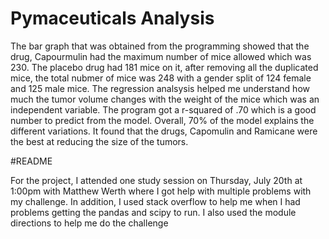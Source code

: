 # Pymaceuticals Analysis 

The bar graph that was obtained from the programming showed that the drug, Capourmulin had the maximum number of mice allowed which was 230. The placebo drug had 181 mice on it, after removing all the duplicated mice, the total nubmer of mice was 248 with a gender split of 124 female and 125 male mice. 
The regression analsysis helped me understand how much the tumor volume changes with the weight of the mice which was an independent variable. The program got a r-squared of .70 which is a good number to predict from the model. Overall, 70% of the model explains the different variations. 
It found that the drugs, Capomulin and Ramicane were the best at reducing the size of the tumors. 

#README

For the project, I attended one study session on Thursday, July 20th at 1:00pm with Matthew Werth where I got help with multiple problems with my challenge. In addition, I used stack overflow to help me when I had problems getting the pandas and scipy to run. I also used the module directions to help me do the challenge 
